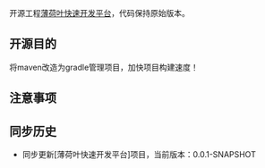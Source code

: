 开源工程[薄荷叶快速开发平台](https://gitee.com/mintleaf/mintleaf-fast.git)，代码保持原始版本。

## 开源目的
将maven改造为gradle管理项目，加快项目构建速度！

## 注意事项

## 同步历史
* 同步更新[薄荷叶快速开发平台]项目，当前版本：0.0.1-SNAPSHOT

